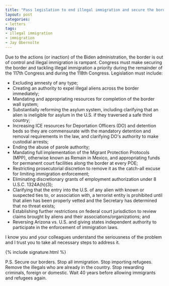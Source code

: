```yaml
---
title: "Pass legislation to end illegal immigration and secure the border"
layout: post
categories:
- letters
tags:
- illegal immigration
- immigration
- Jay Obernolte
---
```


Due to the actions (or inaction) of the Biden administration, the border is out of control and illegal immigration is rampant. Congress must make securing the border and tackling illegal immigration a priority during the remainder of the 117th Congress and during the 118th Congress. Legislation must include:

- Excluding amnesty of any type;
- Creating an authority to expel illegal aliens across the border immediately;
- Mandating and appropriating resources for completion of the border wall system;
- Substantially reforming the asylum system, including clarifying that an alien is ineligible for asylum in the U.S. if they traversed a safe third country;
- Increasing ICE resources for Deportation Officers (DO) and detention beds so they are commensurate with the mandatory detention and removal requirements in the law, and clarifying DO's authority to make custodial arrests;
- Ending the abuse of parole authority;
- Mandating full implementation of the Migrant Protection Protocols (MPP), otherwise known as Remain in Mexico, and appropriating funds for permanent court facilities along the border at every POE;
- Restricting prosecutorial discretion to remove it as the catch-all excuse for limiting immigration enforcement;
- Eliminating discretionary grants of employment authorization under 8 U.S.C. 1324A(h)(3);
- Clarifying that the entry into the U.S. of any alien with known or suspected ties to, or association with, a terrorist entity is prohibited until that alien has been properly vetted and the Secretary has determined that no threat exists;
- Establishing further restrictions on federal court jurisdiction to review claims brought by aliens and their associations/organizations; and
- Reversing Arizona vs. U.S. and giving states independent authority to participate in the enforcement of immigration laws.

I know you and your colleagues understand the seriousness of the problem and I trust you to take all necessary steps to address it.

{% include signature.html %}

P.S. Secure our borders. Stop all immigration. Stop importing refugees. Remove the illegals who are already in the country. Stop rewarding criminals, foreign or domestic. Wait 40 years before allowing immigrants and refugees again.